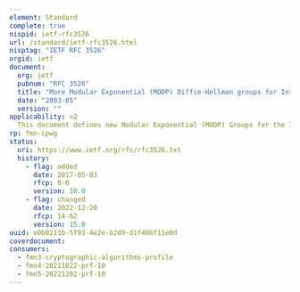 ```yaml
---
element: Standard
complete: true
nispid: ietf-rfc3526
url: /standard/ietf-rfc3526.html
nisptag: "IETF RFC 3526"
orgid: ietf
document:
  org: ietf
  pubnum: "RFC 3526"
  title: "More Modular Exponential (MODP) Diffie-Hellman groups for Internet Key Exchange (IKE)"
  date: "2003-05"
  version: ""
applicability: >2
  This document defines new Modular Exponential (MODP) Groups for the Internet Key Exchange (IKE) protocol. It documents the well known and used 1536 bit group 5, and also defines new 2048, 3072, 4096, 6144, and 8192 bit Diffie-Hellman groups numbered starting at 14. The selection of the primes for theses groups follows the criteria established by Richard Schroeppel.
rp: fmn-cpwg
status:
  uri: https://www.ietf.org/rfc/rfc3526.txt
  history: 
    - flag: added
      date: 2017-05-03
      rfcp: 9-6
      version: 10.0
    - flag: changed
      date: 2022-12-20
      rfcp: 14-62
      version: 15.0
uuid: e0b0211b-5f93-4e2e-b2d9-d1f408f11e0d
coverdocument:
consumers:
  - fmn3-cryptographic-algorithms-profile
  - fmn4-20211022-prf-10
  - fmn5-20221202-prf-10
---
```

